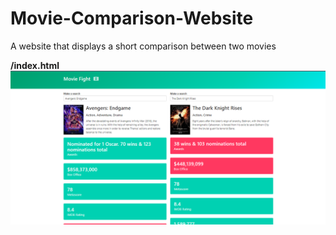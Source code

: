 # Movie-Comparison-Website
A website that displays a short comparison between two movies 

**/index.html**
![Alt](https://github.com/EmmanuelHillary/Movie-Comparison-Website/blob/main/images/1.png)

